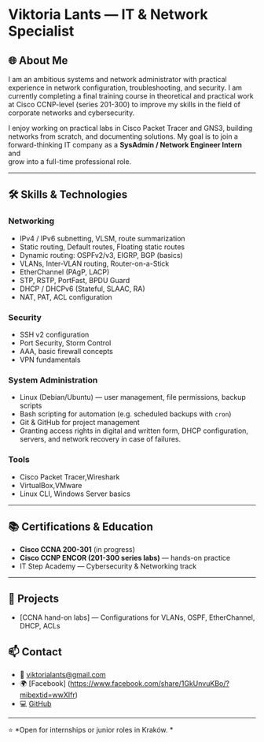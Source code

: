 # Viktoria Lants — IT & Network Specialist

## 🌐 About Me
I am an ambitious systems and network administrator with practical experience in
network configuration, troubleshooting, and security. I am currently completing a final training course in theoretical and practical  work at Cisco CCNP-level (series 201-300) to improve my
skills in the field of corporate networks and cybersecurity.

I enjoy working on practical labs in Cisco Packet Tracer and GNS3, building  
networks from scratch, and documenting solutions. My goal is to join a  
forward-thinking IT company as a **SysAdmin / Network Engineer Intern** and  
grow into a full-time professional role.

---

## 🛠 Skills & Technologies

### Networking
- IPv4 / IPv6 subnetting, VLSM, route summarization
- Static routing, Default routes, Floating static routes
- Dynamic routing: OSPFv2/v3, EIGRP, BGP (basics)
- VLANs, Inter-VLAN routing, Router-on-a-Stick
- EtherChannel (PAgP, LACP)
- STP, RSTP, PortFast, BPDU Guard
- DHCP / DHCPv6 (Stateful, SLAAC, RA)
- NAT, PAT, ACL configuration

### Security
- SSH v2 configuration
- Port Security, Storm Control
- AAA, basic firewall concepts
- VPN fundamentals

### System Administration
- Linux (Debian/Ubuntu) — user management, file permissions, backup scripts
- Bash scripting for automation (e.g. scheduled backups with `cron`)
- Git & GitHub for project management
- Granting access rights in digital and written form, DHCP configuration, servers, and network recovery in case of failures.

### Tools
- Cisco Packet Tracer,Wireshark
- VirtualBox,VMware
- Linux CLI, Windows Server basics

---

## 📚 Certifications & Education
- **Cisco CCNA 200-301** (in progress)
- **Cisco CCNP ENCOR (201-300 series labs)** — hands-on practice  
- IT Step Academy — Cybersecurity & Networking track  
---

## 🚀 Projects
- [CCNA hand-on labs] — Configurations for VLANs, OSPF, EtherChannel, DHCP, ACLs 

## 📫 Contact
- 📧 viktorialants@gmail.com  
- 🌍 [Facebook] (https://www.facebook.com/share/1GkUnvuKBo/?mibextid=wwXIfr)
- 💻 [GitHub](https://github.com/viktorialants-bot)  

---
⭐ *Open for internships or junior roles in Kraków. *